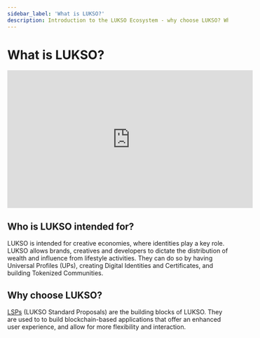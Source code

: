 ```yaml
---
sidebar_label: 'What is LUKSO?'
description: Introduction to the LUKSO Ecosystem - why choose LUKSO? Who is LUKSO intended for?
---
```


# What is LUKSO?

<div class="video-container">
<iframe width="560" height="315" src="https://www.youtube.com/embed/Vw4JE64hsO8?si=mfPTXg4tAA-Z_NRj" title="YouTube video player" frameborder="0" allow="accelerometer; autoplay; clipboard-write; encrypted-media; gyroscope; picture-in-picture; web-share" referrerpolicy="strict-origin-when-cross-origin" allowfullscreen></iframe>
</div>

## Who is LUKSO intended for?

LUKSO is intended for creative economies, where identities play a key role.
LUKSO allows brands, creatives and developers to dictate the distribution of wealth and influence from lifestyle activities. They can do so by having Universal Profiles (UPs), creating Digital Identities and Certificates, and building Tokenized Communities.

## Why choose LUKSO?

[LSPs](/standards/introduction.md) (LUKSO Standard Proposals) are the building blocks of LUKSO. They are used to to build blockchain-based applications that offer an enhanced user experience, and allow for more flexibility and interaction.
